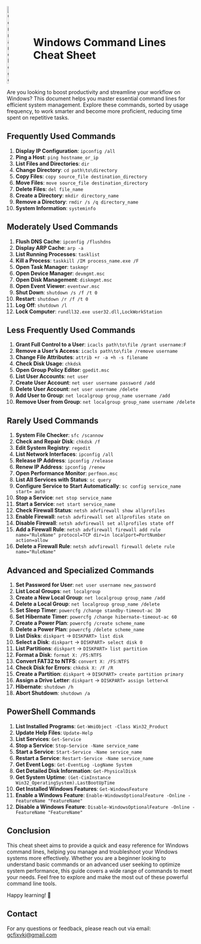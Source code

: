<div style="display: flex; align-items: center;">
 <img src="https://github.com/user-attachments/assets/05656b48-97c5-4492-8951-a531d3df4fc9" alt="Command Logo" style="width: 10%; margin-right: 20px;">
  <h1>Windows Command Lines Cheat Sheet</h1>
</div>

Are you looking to boost productivity and streamline your workflow on Windows? This document helps you master essential command lines for efficient system management. Explore these commands, sorted by usage frequency, to work smarter and become more proficient, reducing time spent on repetitive tasks.

## Frequently Used Commands

1. **Display IP Configuration**: `ipconfig /all`
2. **Ping a Host**: `ping hostname_or_ip`
3. **List Files and Directories**: `dir`
4. **Change Directory**: `cd path\to\directory`
5. **Copy Files**: `copy source_file destination_directory`
6. **Move Files**: `move source_file destination_directory`
7. **Delete Files**: `del file_name`
8. **Create a Directory**: `mkdir directory_name`
9. **Remove a Directory**: `rmdir /s /q directory_name`
10. **System Information**: `systeminfo`

## Moderately Used Commands

1. **Flush DNS Cache**: `ipconfig /flushdns`
2. **Display ARP Cache**: `arp -a`
3. **List Running Processes**: `tasklist`
4. **Kill a Process**: `taskkill /IM process_name.exe /F`
5. **Open Task Manager**: `taskmgr`
6. **Open Device Manager**: `devmgmt.msc`
7. **Open Disk Management**: `diskmgmt.msc`
8. **Open Event Viewer**: `eventvwr.msc`
9. **Shut Down**: `shutdown /s /f /t 0`
10. **Restart**: `shutdown /r /f /t 0`
11. **Log Off**: `shutdown /l`
12. **Lock Computer**: `rundll32.exe user32.dll,LockWorkStation`

## Less Frequently Used Commands

1. **Grant Full Control to a User**: `icacls path\to\file /grant username:F`
2. **Remove a User’s Access**: `icacls path\to\file /remove username`
3. **Change File Attributes**: `attrib +r -a +h -s filename`
4. **Check Disk Usage**: `chkdsk`
5. **Open Group Policy Editor**: `gpedit.msc`
6. **List User Accounts**: `net user`
7. **Create User Account**: `net user username password /add`
8. **Delete User Account**: `net user username /delete`
9. **Add User to Group**: `net localgroup group_name username /add`
10. **Remove User from Group**: `net localgroup group_name username /delete`

## Rarely Used Commands

1. **System File Checker**: `sfc /scannow`
2. **Check and Repair Disk**: `chkdsk /f`
3. **Edit System Registry**: `regedit`
4. **List Network Interfaces**: `ipconfig /all`
5. **Release IP Address**: `ipconfig /release`
6. **Renew IP Address**: `ipconfig /renew`
7. **Open Performance Monitor**: `perfmon.msc`
8. **List All Services with Status**: `sc query`
9. **Configure Service to Start Automatically**: `sc config service_name start= auto`
10. **Stop a Service**: `net stop service_name`
11. **Start a Service**: `net start service_name`
12. **Check Firewall Status**: `netsh advfirewall show allprofiles`
13. **Enable Firewall**: `netsh advfirewall set allprofiles state on`
14. **Disable Firewall**: `netsh advfirewall set allprofiles state off`
15. **Add a Firewall Rule**: `netsh advfirewall firewall add rule name="RuleName" protocol=TCP dir=in localport=PortNumber action=allow`
16. **Delete a Firewall Rule**: `netsh advfirewall firewall delete rule name="RuleName"`

## Advanced and Specialized Commands

1. **Set Password for User**: `net user username new_password`
2. **List Local Groups**: `net localgroup`
3. **Create a New Local Group**: `net localgroup group_name /add`
4. **Delete a Local Group**: `net localgroup group_name /delete`
5. **Set Sleep Timer**: `powercfg /change standby-timeout-ac 30`
6. **Set Hibernate Timer**: `powercfg /change hibernate-timeout-ac 60`
7. **Create a Power Plan**: `powercfg /create scheme_name`
8. **Delete a Power Plan**: `powercfg /delete scheme_name`
9. **List Disks**: `diskpart` -> `DISKPART> list disk`
10. **Select a Disk**: `diskpart` -> `DISKPART> select disk 0`
11. **List Partitions**: `diskpart` -> `DISKPART> list partition`
12. **Format a Disk**: `format X: /FS:NTFS`
13. **Convert FAT32 to NTFS**: `convert X: /FS:NTFS`
14. **Check Disk for Errors**: `chkdsk X: /F /R`
15. **Create a Partition**: `diskpart` -> `DISKPART> create partition primary`
16. **Assign a Drive Letter**: `diskpart` -> `DISKPART> assign letter=X`
17. **Hibernate**: `shutdown /h`
18. **Abort Shutdown**: `shutdown /a`

## PowerShell Commands

1. **List Installed Programs**: `Get-WmiObject -Class Win32_Product`
2. **Update Help Files**: `Update-Help`
3. **List Services**: `Get-Service`
4. **Stop a Service**: `Stop-Service -Name service_name`
5. **Start a Service**: `Start-Service -Name service_name`
6. **Restart a Service**: `Restart-Service -Name service_name`
7. **Get Event Logs**: `Get-EventLog -LogName System`
8. **Get Detailed Disk Information**: `Get-PhysicalDisk`
9. **Get System Uptime**: `(Get-CimInstance Win32_OperatingSystem).LastBootUpTime`
10. **Get Installed Windows Features**: `Get-WindowsFeature`
11. **Enable a Windows Feature**: `Enable-WindowsOptionalFeature -Online -FeatureName "FeatureName"`
12. **Disable a Windows Feature**: `Disable-WindowsOptionalFeature -Online -FeatureName "FeatureName"`

## Conclusion

This cheat sheet aims to provide a quick and easy reference for Windows command lines, helping you manage and troubleshoot your Windows systems more effectively. Whether you are a beginner looking to understand basic commands or an advanced user seeking to optimize system performance, this guide covers a wide range of commands to meet your needs. Feel free to explore and make the most out of these powerful command line tools.

Happy learning! 🚀
## Contact

For any questions or feedback, please reach out via email: [gcfjxvkj@gmail.com](gcfjxvkj@gmail.com)

